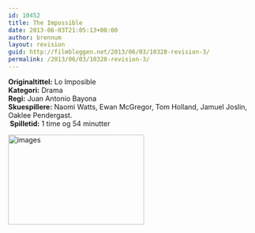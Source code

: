 ```yaml
---
id: 10452
title: The Impossible
date: 2013-06-03T21:05:13+00:00
author: brennum
layout: revision
guid: http://filmbloggen.net/2013/06/03/10328-revision-3/
permalink: /2013/06/03/10328-revision-3/
---
```

**Originaltittel:** Lo Imposible  
**Kategori:** Drama  
**Regi:** Juan Antonio Bayona  
**Skuespillere:** Naomi Watts, Ewan McGregor, Tom Holland, Jamuel Joslin, Oaklee Pendergast.  
** Spilletid:** 1 time og 54 minutter

[<img class="alignnone size-full wp-image-10449" alt="images" src="http://filmbloggen.net/wp-content/uploads/2013/06/images.jpg" width="275" height="183" />](http://filmbloggen.net/wp-content/uploads/2013/06/images.jpg)